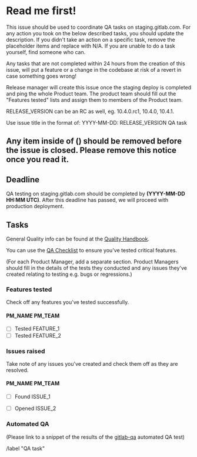# Read me first!

This issue should be used to coordinate QA tasks on staging.gitlab.com.
For any action you took on the below described tasks, you should update the
description.
If you didn't take an action on a specific task, remove the placeholder items
and replace with N/A.
If you are unable to do a task yourself, find someone who can.

Any tasks that are not completed within 24 hours from the creation of this issue,
will put a feature or a change in the codebase at risk of a revert in case
something goes wrong!

Release manager will create this issue once the staging deploy is completed
and ping the whole Product team.
The product team should fill out the "Features tested" lists
and assign them to members of the Product team.

RELEASE_VERSION can be an RC as well, eg. 10.4.0.rc1, 10.4.0, 10.4.1.

Use issue title in the format of:
YYYY-MM-DD: RELEASE_VERSION QA task

Any item inside of () should be removed before the issue is closed.
Please remove this notice once you read it.
------
## Deadline

QA testing on staging.gitlab.com should be completed by **(YYYY-MM-DD HH:MM UTC)**.
After this deadline has passed, we will proceed with production deployment.

## Tasks

General Quality info can be found at the [Quality Handbook](https://about.gitlab.com/handbook/quality/).

You can use the [QA Checklist](https://gitlab.com/gitlab-org/release-tools/blob/master/doc/qa-checklist.md)
to ensure you've tested critical features.

(For each Product Manager, add a separate section. Product
Managers should fill in the details of the tests they conducted and any issues
they've created relating to testing e.g. bugs or regressions.)

### Features tested

Check off any features you've tested successfully.

#### PM_NAME PM_TEAM

- [ ] Tested FEATURE_1
- [ ] Tested FEATURE_2

### Issues raised

Take note of any issues you've created and check them off as they are resolved.

#### PM_NAME PM_TEAM

- [ ] Found ISSUE_1
- [ ] Opened ISSUE_2


### Automated QA

(Please link to a snippet of the results of the [gitlab-qa](https://gitlab.com/gitlab-org/gitlab-qa) automated QA test)

/label "QA task"
